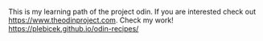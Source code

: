This is my learning path of the project odin. If you are interested check out https://www.theodinproject.com.
Check my work! https://plebicek.github.io/odin-recipes/
